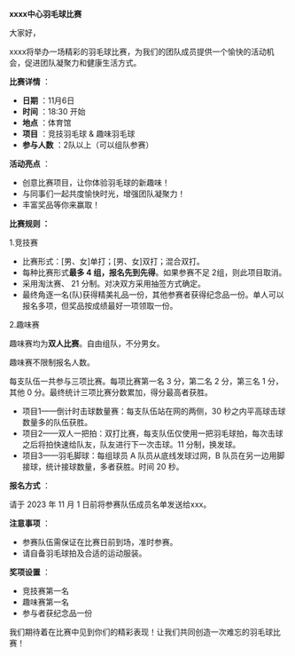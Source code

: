 **xxxx中心羽毛球比赛**

大家好，

xxxx将举办一场精彩的羽毛球比赛，为我们的团队成员提供一个愉快的活动机会，促进团队凝聚力和健康生活方式。

 **比赛详情** ：

* **日期** ：11月6日
* **时间** ：18:30 开始
* **地点** ：体育馆
* **项目** ：竞技羽毛球 & 趣味羽毛球
* **参与人数** ：2队以上（可以组队参赛）

 **活动亮点** ：

* 创意比赛项目，让你体验羽毛球的新趣味！
* 与同事们一起共度愉快时光，增强团队凝聚力！
* 丰富奖品等你来赢取！

**比赛规则 ：**

1.竞技赛

* 比赛形式：[男、女]单打；[男、女]双打；混合双打。
* 每种比赛形式**最多 4 组，报名先到先得**。如果参赛不足 2组，则此项目取消。
* 采用淘汰赛、 21 分制。对决双方采用抽签方式确定。
* 最终角逐一名(队)获得精美礼品一份，其他参赛者获得纪念品一份。单人可以报名多项，但奖品按成绩最好一项领取一份。

2.趣味赛

趣味赛均为**双人比赛**。自由组队，不分男女。

趣味赛不限制报名人数。

每支队伍一共参与三项比赛。每项比赛第一名 3 分，第二名 2 分，第三名 1 分，其他 0 分。最终统计三项比赛分数累加，得分最高者获胜。

* 项目1——倒计时击球数量赛：每支队伍站在网的两侧，30 秒之内平高球击球数量多的队伍获胜。
* 项目2——双人一把拍：双打比赛，每支队伍仅使用一把羽毛球拍，每次击球之后将拍快速给队友，队友进行下一次击球。11 分制，换发球。
* 项目3——羽毛脚球：每组球员 A 队员从底线发球过网，B 队员在另一边用脚接球，统计接球数量，多者获胜。时间 20 秒。

**报名方式** ：

请于 2023 年 11 月 1 日前将参赛队伍成员名单发送给xxx。

 **注意事项** ：

* 参赛队伍需保证在比赛日前到场，准时参赛。
* 请自备羽毛球拍及合适的运动服装。

 **奖项设置** ：

* 竞技赛第一名
* 趣味赛第一名
* 参与者获纪念品一份

我们期待着在比赛中见到你们的精彩表现！让我们共同创造一次难忘的羽毛球比赛！

